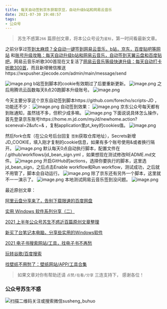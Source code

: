 ```yaml
---
title: 每天自动签到京东获取京豆，自动升级b站和网易云音乐
date: 2021-07-30 19:48:57
tags:
- 公众号
---
```

 > 苏生不惑第`266` 篇原创文章，将本公众号设为`星标`，第一时间看最新文章。

之前分享过[签到太麻烦？全自动一键签到网易云音乐，b站，京东，百度贴吧等网站](https://mp.weixin.qq.com/s/2yB4MsQhUybDWD7NDEzgdw) 和[账号升级攻略：每天自动升级b站和网易云音乐，自动签到天翼云盘和百度贴吧](https://mp.weixin.qq.com/s/yUYiS_jMPH83pGjooIDQ4w)，网易云音乐听歌300首现在又复活了[网易云音乐等级快速升级：每天自动打卡听歌300首](https://mp.weixin.qq.com/s/0EbycloxlbwRQkhViL8sVA)，而且新增微信推送https://wxpusher.zjiecode.com/admin/main/message/send

![image.png](https://upload-images.jianshu.io/upload_images/23152173-a025e938941b1267.png?imageMogr2/auto-orient/strip%7CimageView2/2/w/1240)
b站签到脚本的cookie有效期过了后要重新更新。
![image.png](https://upload-images.jianshu.io/upload_images/23152173-e8bbf1e81c46ac61.png?imageMogr2/auto-orient/strip%7CimageView2/2/w/1240)
之后用腾讯云函数每天8点20跑脚本升级账号。
![image.png](https://upload-images.jianshu.io/upload_images/23152173-b671c014d8eedd11.png?imageMogr2/auto-orient/strip%7CimageView2/2/w/1240)

今天主要分享这个京东自动签到脚本https://github.com/forecho/scripts-JD ，功能还不少：
![image.png](https://upload-images.jianshu.io/upload_images/23152173-98c8bcd2e012acec.png?imageMogr2/auto-orient/strip%7CimageView2/2/w/1240)
自动签到效果：
![image.png](https://upload-images.jianshu.io/upload_images/23152173-abe74482480d834b.png?imageMogr2/auto-orient/strip%7CimageView2/2/w/1240)
京东公众号每天都有到账通知，虽然钱不多，但积少成多嘛。
![image.png](https://upload-images.jianshu.io/upload_images/23152173-2277ee3610000c4c.png?imageMogr2/auto-orient/strip%7CimageView2/2/w/1240)
下面说说具体怎么操作，首先登录京东账号https://home.m.jd.com/myJd/newhome.action?sceneval=2&ufc=& ，复制application里pt_key的cookies值。
![image.png](https://upload-images.jianshu.io/upload_images/23152173-6f08367749123d15.png?imageMogr2/auto-orient/strip%7CimageView2/2/w/1240)

然后fork仓库（在公众号后台回复 `签到`获取仓库地址），Secrets新增JD_COOKIE，填入刚才复制的cookie信息，如果有多个账号使用&或者换行隔开。
![image.png](https://upload-images.jianshu.io/upload_images/23152173-0db08da28fcff538.png?imageMogr2/auto-orient/strip%7CimageView2/2/w/1240)
默认每天0点自动执行脚本，配置文件在 /.github/workflows/jd_bean_sign.yml  ，如果想现在测试修改README.md文件。
![image.png](https://upload-images.jianshu.io/upload_images/23152173-fcce9fc3034032e8.png?imageMogr2/auto-orient/strip%7CimageView2/2/w/1240)
开启GitHub的actions，选择你要执行的脚本，这里选jd_bean_sign，之后点击Enable workflow和Run workflow，测试成功，之后就不用管了，脚本会自动运行。
![image.png](https://upload-images.jianshu.io/upload_images/23152173-55bed517ebc89af1.png?imageMogr2/auto-orient/strip%7CimageView2/2/w/1240)
除了京东还有另外一个脚本，这里就不一一演示了。
![image.png](https://upload-images.jianshu.io/upload_images/23152173-301fdb7784fc0863.png?imageMogr2/auto-orient/strip%7CimageView2/2/w/1240)
本地测试网易云音乐签到没问题。
![image.png](https://upload-images.jianshu.io/upload_images/23152173-6a6a1b2bdebbe296.png?imageMogr2/auto-orient/strip%7CimageView2/2/w/1240)

最近原创文章：

[阿里云盘分享来了，告别下载限速的百度网盘](https://mp.weixin.qq.com/s/vDj7kxc-am5ud57cCBvUuQ)

[实用 Windows 软件系列分享（二）](https://mp.weixin.qq.com/s/-dZL8i7o-kRARLToCR3lwQ)

[2021 上半年公众号苏生不惑近百篇原创文章整理](https://mp.weixin.qq.com/s/bCWJvS8HtD2fxjcDwiVZlQ)

[新买了台笔记本电脑，分享些实用的Windows软件](https://mp.weixin.qq.com/s/o_V1kISe-zl9fdcCFZJZPg)

[2021 电子书搜索网站/工具，找电子书不再愁](https://mp.weixin.qq.com/s/HPAThXlfYECuZhTL6lUYWA)

[玩转谷歌/百度搜索](https://mp.weixin.qq.com/s/_QvGRwtR4J5o2luMrwATEA)

[找壁纸不用愁了：壁纸网站/APP/工具合集](https://mp.weixin.qq.com/s/YLRFPDMZJNl515eAfMSyJw)

>  如果文章对你有帮助还请 `点赞/在看/分享` 三连支持下， 感谢各位！

### 公众号苏生不惑
![扫描二维码关注或搜索微信susheng_buhuo](https://upload-images.jianshu.io/upload_images/23152173-61c280d775baf3e6.png?imageMogr2/auto-orient/strip%7CimageView2/2/w/1240)